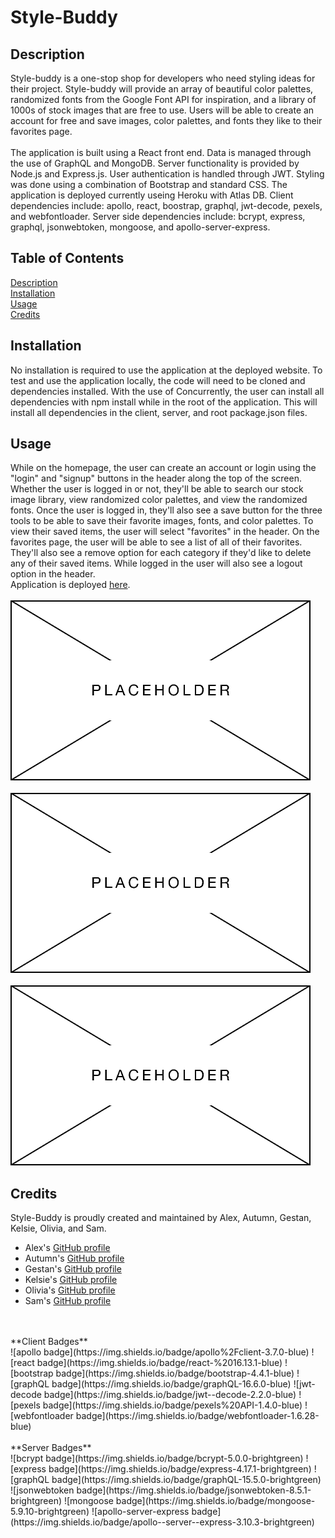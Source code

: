 # Style-Buddy

## Description
Style-buddy is a one-stop shop for developers who need styling ideas for their project. Style-buddy will provide an array of beautiful color palettes, randomized fonts from the Google Font API for inspiration, and a library of 1000s of stock images that are free to use. Users will be able to create an account for free and save images, color palettes, and fonts they like to their favorites page.
</br>
</br>
The application is built using a React front end. Data is managed through the use of GraphQL and MongoDB. Server functionality is provided by Node.js and Express.js. User authentication is handled through JWT. Styling was done using a combination of Bootstrap and standard CSS. The application is deployed currently useing Heroku with Atlas DB. Client dependencies include: apollo, react, boostrap, graphql, jwt-decode, pexels, and webfontloader. Server side dependencies include: bcrypt, express, graphql, jsonwebtoken, mongoose, and apollo-server-express. 

## Table of Contents
[Description](#description)</br>
[Installation](#installation)</br>
[Usage](#usage)</br>
[Credits](#credits)</br>

## Installation
No installation is required to use the application at the deployed website. To test and use the application locally, the code will need to be cloned and dependencies installed. With the use of Concurrently, the user can install all dependencies with npm install while in the root of the application. This will install all dependencies in the client, server, and root package.json files.

## Usage
While on the homepage, the user can create an account or login using the "login" and "signup" buttons in the header along the top of the screen. Whether the user is logged in or not, they'll be able to search our stock image library, view randomized color palettes, and view the randomized fonts. Once the user is logged in, they'll also see a save button for the three tools to be able to save their favorite images, fonts, and color palettes. To view their saved items, the user will select "favorites" in the header. On the favorites page, the user will be able to see a list of all of their favorites. They'll also see a remove option for each category if they'd like to delete any of their saved items. While logged in the user will also see a logout option in the header.
</br>
Application is deployed [here](https://www.google.com/).
</br>
</br>
![placeholder](./assets/images/placeholder.png)
</br>
</br>
![placeholder](./assets/images/placeholder.png)
</br>
</br>
![placeholder](./assets/images/placeholder.png)

## Credits
Style-Buddy is proudly created and maintained by Alex, Autumn, Gestan, Kelsie, Olivia, and Sam.
</br>
* Alex's [GitHub profile](https://github.com/AlexCourtney18)
* Autumn's [GitHub profile](https://github.com/21xa)
* Gestan's [GitHub profile](https://github.com/Gestan24)
* Kelsie's [GitHub profile](https://github.com/kidd93)
* Olivia's [GitHub profile](https://github.com/OliviaRamsfield)
* Sam's [GitHub profile](https://github.com/samvrny)
</br>
</br>
**Client Badges**
</br>
![apollo badge](https://img.shields.io/badge/apollo%2Fclient-3.7.0-blue)
![react badge](https://img.shields.io/badge/react-%2016.13.1-blue)
![bootstrap badge](https://img.shields.io/badge/bootstrap-4.4.1-blue)
![graphQL badge](https://img.shields.io/badge/graphQL-16.6.0-blue)
![jwt-decode badge](https://img.shields.io/badge/jwt--decode-2.2.0-blue)
![pexels badge](https://img.shields.io/badge/pexels%20API-1.4.0-blue)
![webfontloader badge](https://img.shields.io/badge/webfontloader-1.6.28-blue)
</br>
</br>
**Server Badges**
</br>
![bcrypt badge](https://img.shields.io/badge/bcrypt-5.0.0-brightgreen)
![express badge](https://img.shields.io/badge/express-4.17.1-brightgreen)
![graphQL badge](https://img.shields.io/badge/graphQL-15.5.0-brightgreen)
![jsonwebtoken badge](https://img.shields.io/badge/jsonwebtoken-8.5.1-brightgreen)
![mongoose badge](https://img.shields.io/badge/mongoose-5.9.10-brightgreen)
![apollo-server-express badge](https://img.shields.io/badge/apollo--server--express-3.10.3-brightgreen)


